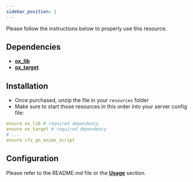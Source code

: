 ```yaml
---
sidebar_position: 1
---
```


Please follow the instructions below to properly use this resource.

## Dependencies

- **[ox_lib](https://github.com/overextended/ox_lib/releases)**
- **[ox_target](https://github.com/overextended/ox_target/releases)**

## Installation

- Once purchased, unzip the file in your `resources` folder
- Make sure to start those resources in this order into your server config file:
```yaml
ensure ox_lib # required dependency
ensure ox_target # required dependency
# ...
ensure cfx_gn_anims_script
```

## Configuration

Please refer to the README.md file or the [**Usage**](/docs/Scripts/animations/Usage) section.